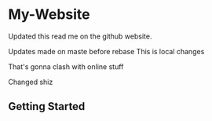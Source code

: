 # My-Website

Updated this read me on the github website.

Updates made on maste before rebase
This is local changes

That's gonna clash with online stuff

Changed shiz

## Getting Started

